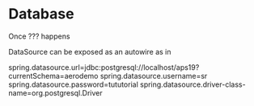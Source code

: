 # Database

Once ??? happens

DataSource can be exposed as an autowire as in

spring.datasource.url=jdbc:postgresql://localhost/aps19?currentSchema=aerodemo
spring.datasource.username=sr
spring.datasource.password=tututorial
spring.datasource.driver-class-name=org.postgresql.Driver